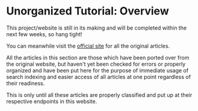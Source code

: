 # Unorganized Tutorial: Overview

This project/website is still in its making and will be completed within the next few weeks, so hang tight!

You can meanwhile visit the [official site](http://www.brokenthorn.com/Resources/OSDevIndex.html) for all the original articles.

All the articles in this section are those which have been ported over from the original website, but haven't yet been checked for errors or properly organized and have been put here for the purpose of immediate usage of search indexing and easier access of all articles at one point regardless of their readiness.

This is only until all these articles are properly classified and put up at their respective endpoints in this website.
